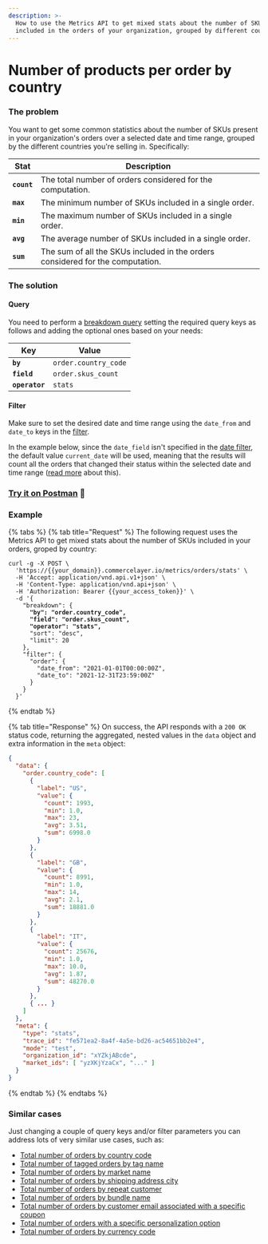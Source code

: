 ```yaml
---
description: >-
  How to use the Metrics API to get mixed stats about the number of SKUs
  included in the orders of your organization, grouped by different countries
---
```


# Number of products per order by country

### The problem

You want to get some common statistics about the number of SKUs present in your organization's orders over a selected date and time range, grouped by the different countries you're selling in. Specifically:

| Stat        | Description                                                                    |
| ----------- | ------------------------------------------------------------------------------ |
| **`count`** | The total number of orders considered for the computation.                     |
| **`max`**   | The minimum number of SKUs included in a single order.                         |
| **`min`**   | The maximum number of SKUs included in a single order.                         |
| **`avg`**   | The average number of SKUs included in a single order.                         |
| **`sum`**   | The sum of all the SKUs included in the orders considered for the computation. |

### The solution

#### Query

You need to perform a [breakdown query](../queries/breakdown.md) setting the required query keys as follows and adding the optional ones based on your needs:

| Key            | Value                |
| -------------- | -------------------- |
| **`by`**       | `order.country_code` |
| **`field`**    | `order.skus_count`   |
| **`operator`** | `stats`              |

#### Filter

Make sure to set the desired date and time range using the `date_from` and `date_to` keys in the [filter](../filters.md).&#x20;

In the example below, since the `date_field` isn't specified in the [date filter](../filters.md#date-filters), the default value `current_date` will be used, meaning that the results will count all the orders that changed their status within the selected date and time range ([read more](../filters.md#how-date\_field-works) about this).

### [Try it on Postman](https://www.postman.com/commercelayer/workspace/commerce-layer-public-workspace/documentation/19711194-37a2d863-72f6-4b8f-8146-2f61d405fd3c?entity=request-19711194-4715d00c-f087-478a-bd38-94988736534f) :rocket:

### Example

{% tabs %}
{% tab title="Request" %}
The following request uses the Metrics API to get mixed stats about the number of SKUs included in your orders, groped by country:

<pre class="language-shell"><code class="lang-shell">curl -g -X POST \
  'https://{{your_domain}}.commercelayer.io/metrics/orders/stats' \
  -H 'Accept: application/vnd.api.v1+json' \
  -H 'Content-Type: application/vnd.api+json' \
  -H 'Authorization: Bearer {{your_access_token}}' \
  -d '{
    "breakdown": {
<strong>      "by": "order.country_code",
</strong><strong>      "field": "order.skus_count",
</strong><strong>      "operator": "stats",
</strong>      "sort": "desc",
      "limit": 20
    },
    "filter": {
      "order": {
        "date_from": "2021-01-01T00:00:00Z",
        "date_to": "2021-12-31T23:59:00Z"
      }
    }
  }'
</code></pre>
{% endtab %}

{% tab title="Response" %}
On success, the API responds with a `200 OK` status code, returning the aggregated, nested values in the `data` object and extra information in the `meta` object:

```json
{
  "data": {
    "order.country_code": [
      {
        "label": "US",
        "value": {
          "count": 1993,
          "min": 1.0,
          "max": 23,
          "avg": 3.51,
          "sum": 6998.0
        }
      },
      {
        "label": "GB",
        "value": {
          "count": 8991,
          "min": 1.0,
          "max": 14,
          "avg": 2.1,
          "sum": 18881.0
        }
      },
      {
        "label": "IT",
        "value": {
          "count": 25676,
          "min": 1.0,
          "max": 10.0,
          "avg": 1.87,
          "sum": 48270.0
        }
      },
      { ... }
    ]
  },
  "meta": {
    "type": "stats",
    "trace_id": "fe571ea2-8a4f-4a5e-bd26-ac54651bb2e4",
    "mode": "test",
    "organization_id": "xYZkjABcde",
    "market_ids": [ "yzXKjYzaCx", "..." ]
  }
}
```
{% endtab %}
{% endtabs %}

### Similar cases

Just changing a couple of query keys and/or filter parameters you can address lots of very similar use cases, such as:

* [Total number of orders by country code](https://www.postman.com/commercelayer/workspace/commerce-layer-public-workspace/documentation/19711194-37a2d863-72f6-4b8f-8146-2f61d405fd3c?entity=request-19711194-45966f92-6bd9-4553-9be9-a6ce3f72d547)
* [Total number of tagged orders by tag name](https://www.postman.com/commercelayer/workspace/commerce-layer-public-workspace/documentation/19711194-37a2d863-72f6-4b8f-8146-2f61d405fd3c?entity=request-19711194-d33279f4-8af0-4b36-b605-daf569804f30)
* [Total number of orders by market name](https://www.postman.com/commercelayer/workspace/commerce-layer-public-workspace/documentation/19711194-37a2d863-72f6-4b8f-8146-2f61d405fd3c?entity=request-19711194-23271bfb-c23d-42f6-b543-5ae48221cb08)
* [Total number of orders by shipping address city](https://www.postman.com/commercelayer/workspace/commerce-layer-public-workspace/documentation/19711194-37a2d863-72f6-4b8f-8146-2f61d405fd3c?entity=request-19711194-977df72f-2676-4a51-a2e9-2b9778eb420d)
* [Total number of orders by repeat customer](https://www.postman.com/commercelayer/workspace/commerce-layer-public-workspace/documentation/19711194-37a2d863-72f6-4b8f-8146-2f61d405fd3c?entity=request-19711194-897253a9-13e8-434b-be48-71f10148dc8a)
* [Total number of orders by bundle name](https://www.postman.com/commercelayer/workspace/commerce-layer-public-workspace/documentation/19711194-37a2d863-72f6-4b8f-8146-2f61d405fd3c?entity=request-19711194-142444a4-06f5-4625-97fd-6af7a8d046a3)
* [Total number of orders by customer email associated with a specific coupon](https://www.postman.com/commercelayer/workspace/commerce-layer-public-workspace/documentation/19711194-37a2d863-72f6-4b8f-8146-2f61d405fd3c?entity=request-19711194-3e64b409-1e8b-4eda-af49-d7456773be1d)
* [Total number of orders with a specific personalization option](https://www.postman.com/commercelayer/workspace/commerce-layer-public-workspace/documentation/19711194-37a2d863-72f6-4b8f-8146-2f61d405fd3c?entity=request-19711194-fae82b71-4e79-4ad0-947f-2b3aba14a248)
* [Total number of orders by currency code](https://www.postman.com/commercelayer/workspace/commerce-layer-public-workspace/documentation/19711194-37a2d863-72f6-4b8f-8146-2f61d405fd3c?entity=request-19711194-646ba0ce-5e3f-4298-a629-1cd3f14ca0dc)